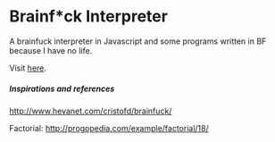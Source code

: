 # Brainf*ck Interpreter 

A brainfuck interpreter in Javascript and some 
programs written in BF because I have no life.

Visit [here](https://vighnesh153.github.io/brainf.ck-interpreter/).

##### Inspirations and references
http://www.hevanet.com/cristofd/brainfuck/

Factorial: http://progopedia.com/example/factorial/18/


